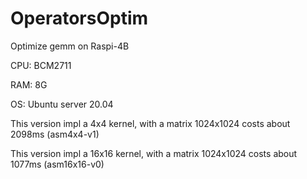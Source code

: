 # OperatorsOptim
Optimize gemm on Raspi-4B

CPU: BCM2711

RAM: 8G

OS: Ubuntu server 20.04

This version impl a 4x4 kernel, with a matrix 1024x1024 costs about 2098ms (asm4x4-v1)

This version impl a 16x16 kernel, with a matrix 1024x1024 costs about 1077ms (asm16x16-v0)
